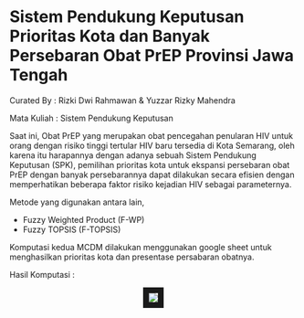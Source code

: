 # Sistem Pendukung Keputusan Prioritas Kota dan Banyak Persebaran Obat PrEP Provinsi Jawa Tengah

Curated By : Rizki Dwi Rahmawan & Yuzzar Rizky Mahendra

Mata Kuliah : Sistem Pendukung Keputusan

Saat ini, Obat PrEP yang merupakan obat pencegahan penularan HIV untuk orang dengan risiko tinggi tertular HIV baru tersedia di Kota Semarang, oleh karena itu harapannya dengan adanya sebuah Sistem Pendukung Keputusan (SPK), pemilihan prioritas kota untuk ekspansi persebaran obat PrEP dengan banyak persebarannya dapat dilakukan secara efisien dengan memperhatikan beberapa faktor risiko kejadian HIV sebagai parameternya.

Metode yang digunakan antara lain,
* Fuzzy Weighted Product (F-WP)
* Fuzzy TOPSIS (F-TOPSIS)

Komputasi kedua MCDM dilakukan menggunakan google sheet untuk menghasilkan prioritas kota dan presentase persabaran obatnya.

Hasil Komputasi :
<p align="center">
<img src="https://drive.google.com/uc?export=view&id=1KAmida31BIRQbsKUZW9hWdQAJ9Md_Chw" border="10"/>
</p>
